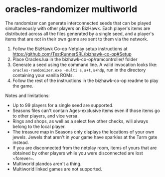 # oracles-randomizer multiworld

The randomizer can generate interconnected seeds that can be played
simultaneously with other players on BizHawk. Each player's items are
distributed across all the files generated by a single seed, and a player's
items that are not in their own game are sent to them via the network.

1. Follow the BizHawk Co-op Netplay setup instructions at
   https://github.com/TestRunnerSRL/bizhawk-co-op#Setup
2. Place Oracles.lua in the bizhawk-co-op/ramcontroller/ folder
3. Generate a seed using the command line. A valid invocation looks like:
   `oracles-randomizer.exe -multi s,a+t,s+hdp`, run in the directory containing
   your vanilla ROMs.
4. Follow the rest of the instructions in the bizhawk-co-op readme to play the
   game.

Notes and limitations:

- Up to 99 players for a single seed are supported.
- Seasons files can't contain Ages-exclusive items even if those items go to
  other players, and vice versa.
- Rings and shops, as well as a select few other checks, will always belong to
  the local player.
- The treasure map in Seasons only displays the locations of your own jewels.
  Jewels that aren't in your game have sparkles at the Tarm gate instead.
- If you are disconnected from the netplay room, items of yours that are
  obtained by other players while you were disconnected are lost ~forever~.
- Multiworld plandos aren't a thing.
- Multiworld linked games are not supported.

